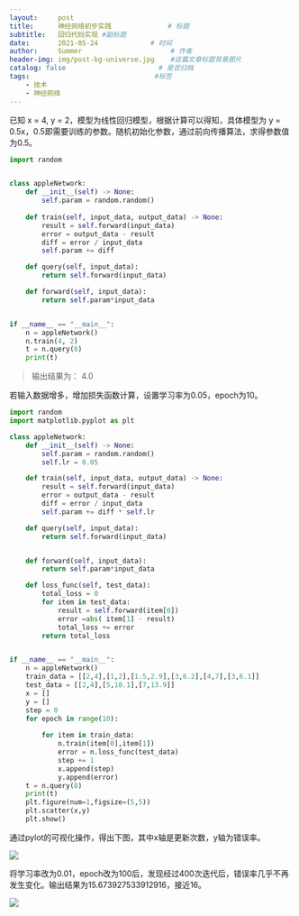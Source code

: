 ```yaml
---
layout:     post                   
title:      神经网络初步实践              # 标题 
subtitle:   回归代码实现 #副标题
date:       2021-05-24             # 时间
author:     Summer                      # 作者
header-img: img/post-bg-universe.jpg    #这篇文章标题背景图片
catalog: false                       # 是否归档
tags:                               #标签
    - 技术
    - 神经网络
---
```


已知 x = 4, y = 2，模型为线性回归模型，根据计算可以得知，具体模型为 y = 0.5x，0.5即需要训练的参数。随机初始化参数，通过前向传播算法，求得参数值为0.5。  



```python
import random


class appleNetwork:
    def __init__(self) -> None:
        self.param = random.random()
        
    def train(self, input_data, output_data) -> None:
        result = self.forward(input_data)
        error = output_data - result
        diff = error / input_data
        self.param += diff

    def query(self, input_data):
        return self.forward(input_data)

    def forward(self, input_data):
        return self.param*input_data


if __name__ == "__main__":
    n = appleNetwork()
    n.train(4, 2)
    t = n.query(8)
    print(t)

```  

>  输出结果为： 4.0   


若输入数据增多，增加损失函数计算，设置学习率为0.05，epoch为10。  


```python
import random
import matplotlib.pyplot as plt

class appleNetwork:
    def __init__(self) -> None:
        self.param = random.random()
        self.lr = 0.05

    def train(self, input_data, output_data) -> None:
        result = self.forward(input_data)
        error = output_data - result
        diff = error / input_data
        self.param += diff * self.lr

    def query(self, input_data):
        return self.forward(input_data)


    def forward(self, input_data):
        return self.param*input_data

    def loss_func(self, test_data):
        total_loss = 0
        for item in test_data:
            result = self.forward(item[0])
            error =abs( item[1] - result)
            total_loss += error
        return total_loss


if __name__ == "__main__":
    n = appleNetwork()
    train_data = [[2,4],[1,2],[1.5,2.9],[3,6.2],[4,7],[3,6.1]]
    test_data = [[2,4],[5,10.1],[7,13.9]]
    x = []
    y = []
    step = 0
    for epoch in range(10):
        
        for item in train_data:
            n.train(item[0],item[1])
            error = n.loss_func(test_data)
            step += 1
            x.append(step)
            y.append(error)
    t = n.query(8)
    print(t)
    plt.figure(num=1,figsize=(5,5))
    plt.scatter(x,y)
    plt.show()
```

通过pylot的可视化操作，得出下图，其中x轴是更新次数，y轴为错误率。    

![](https://www.hualigs.cn/image/60ab4da57bfad.jpg)  



将学习率改为0.01，epoch改为100后，发现经过400次迭代后，错误率几乎不再发生变化。输出结果为15.673927533912916，接近16。  


![](https://www.hualigs.cn/image/60ab4da593c60.jpg)
